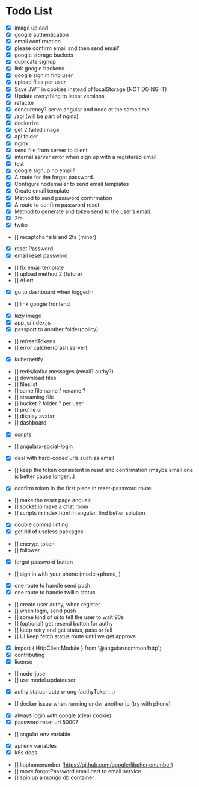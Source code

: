 # Todo List

- [x] image upload
- [x] google authentication
- [x] email confirmation
- [x] please confirm email and then send email'
- [x] google storage buckets
- [x] duplicate signup
- [x] link google backend
- [x] google sign in find user
- [x] upload files per user
- [x] Save JWT in cookies instead of localStorage (NOT DOING IT)
- [x] Update everything to latest versions
- [x] refactor
- [x] concurency? serve angular and node at the same time
- [x] /api (will be part of nginx)
- [x] dockerize
- [x] get 2 failed image
- [x] api folder
- [x] nginx
- [x] send file from server to client
- [x] internal server error when sign up with a registered email
- [x] test
- [x] google signup no email?
- [x] A route for the forgot password.
- [x] Configure nodemailer to send email templates
- [x] Create email template
- [x] Method to send password confirmation
- [x] A route to confirm password reset.
- [x] Method to generate and token send to the user’s email.
- [x] 2fa
- [x] twilio
- [] recaptcha fails and 2fa (minor)
- [x] reset Password
- [x] email reset password
- [] fix email template
- [] upload method 2 (future)
- [] ALert
- [x] go to dashboard when loggedin
- [] link google frontend
- [x] lazy image
- [x] app.js/index.js
- [x] passport to another folder(policy)
- [] refreshTokens
- [] error catcher(crash server)
- [x] kubernetify
- [] redis/kafka messages (email? authy?)
- [] download files
- [] fileslist
- [] same file name / rename ?
- [] streaming file
- [] bucket ? folder ? per user
- [] profile ui
- [] display avatar
- [] dashboard
- [x] scripts
- [] angularx-social-login
- [x] deal with hard-coded urls such as email
- [] keep the token consistent in reset and confirmation (maybe email one is better cause longer...)
- [x] confirm token in the first place in reset-password route
- [] make the reset page angualr
- [] socket.io make a chat room
- [] scripts in index.html in angular, find better solution
- [x] double comma linting
- [x] get rid of useless packages
- [] encrypt token
- [] follower
- [x] forgot password button
- [] sign in with your phone (model+phone, )
- [x] one route to handle send push,
- [x] one route to handle twillio status
- [] create user authy, when register
- [] when login, send push
- [] some kind of ui to tell the user to wait 90s
- [] (optional) get resend button for authy
- [] keep retry and get status, pass or fail
- [] UI keep fetch status route until we get approve
- [x] import { HttpClientModule } from '@angular/common/http';
- [x] contributing
- [x] license
- [] node-jose
- [] use model.updateuser
- [x] authy status route wrong (authyToken...)
- [] docker issue when running under another ip (try with phone)
- [x] always login with google (clear cookie)
- [x] password reset url 5000?
- [] angular env variable
- [x] api env variables
- [x] k8s docs
- [] libphonenumber (<https://github.com/google/libphonenumber)>
- [] move forgotPassword email part to email service
- [] spin up a mongo db container

